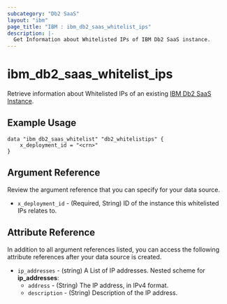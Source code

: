 ```yaml
---
subcategory: "Db2 SaaS"
layout: "ibm"
page_title: "IBM : ibm_db2_saas_whitelist_ips"
description: |-
  Get Information about Whitelisted IPs of IBM Db2 SaaS instance.
---
```


# ibm_db2_saas_whitelist_ips

Retrieve information about Whitelisted IPs of an existing [IBM Db2 SaaS Instance](https://cloud.ibm.com/docs/Db2onCloud).

## Example Usage

```hcl
data "ibm_db2_saas_whitelist" "db2_whitelistips" {
    x_deployment_id = "<crn>"
}
```

## Argument Reference

Review the argument reference that you can specify for your data source.

* `x_deployment_id` - (Required, String) ID of the instance this whitelisted IPs relates to.

## Attribute Reference

In addition to all argument references listed, you can access the following attribute references after your data source is created.
* `ip_addresses` - (string) A List of IP addresses.
Nested scheme for **ip_addresses**:
    * `address` - (String) The IP address, in IPv4 format.
    * `description` - (String) Description of the IP address.